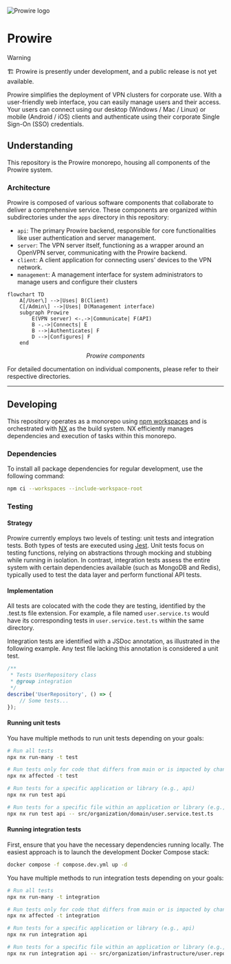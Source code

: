 ![Prowire logo](https://github.com/prowire-vpn/prowire/assets/59678972/c29365a7-ed86-4d99-86ba-16527bf32926)

# Prowire

> [!WARNING]  
> 🏗 Prowire is presently under development, and a public release is not yet available.

Prowire simplifies the deployment of VPN clusters for corporate use. With a user-friendly web interface, you can easily manage users and their access. Your users can connect using our desktop (Windows / Mac / Linux) or mobile (Android / iOS) clients and authenticate using their corporate Single Sign-On (SSO) credentials.

## Understanding

This repository is the Prowire monorepo, housing all components of the Prowire system.

### Architecture

Prowire is composed of various software components that collaborate to deliver a comprehensive service. These components are organized within subdirectories under the `apps` directory in this repository:

- `api`: The primary Prowire backend, responsible for core functionalities like user authentication and server management.
- `server`: The VPN server itself, functioning as a wrapper around an OpenVPN server, communicating with the Prowire backend.
- `client`: A client application for connecting users' devices to the VPN network.
- `management`: A management interface for system administrators to manage users and configure their clusters

```mermaid
flowchart TD
    A[/User\] -->|Uses| B(Client)
    C[/Admin\] -->|Uses| D(Management interface)
    subgraph Prowire
        E(VPN server) <-.->|Communicate| F(API)
        B -.->|Connects| E
        B -->|Authenticates| F
        D -->|Configures| F
    end
```
<p align="center"><i>Prowire components</i></p>

For detailed documentation on individual components, please refer to their respective directories.

---

## Developing

This repository operates as a monorepo using [npm workspaces](https://docs.npmjs.com/cli/v7/using-npm/workspaces) and is orchestrated with [NX](https://nx.dev/) as the build system. NX efficiently manages dependencies and execution of tasks within this monorepo.

### Dependencies

To install all package dependencies for regular development, use the following command:

```bash
npm ci --workspaces --include-workspace-root
```

### Testing

#### Strategy

Prowire currently employs two levels of testing: unit tests and integration tests. Both types of tests are executed using [Jest](https://jestjs.io/fr/). Unit tests focus on testing functions, relying on abstractions through mocking and stubbing while running in isolation. In contrast, integration tests assess the entire system with certain dependencies available (such as MongoDB and Redis), typically used to test the data layer and perform functional API tests.

#### Implementation

All tests are colocated with the code they are testing, identified by the .test.ts file extension. For example, a file named `user.service.ts` would have its corresponding tests in `user.service.test.ts` within the same directory.

Integration tests are identified with a JSDoc annotation, as illustrated in the following example. Any test file lacking this annotation is considered a unit test.

```typescript
/**
 * Tests UserRepository class
 * @group integration
 */
describe('UserRepository', () => {
    // Some tests...
});
```

#### Running unit tests

You have multiple methods to run unit tests depending on your goals:

```bash
# Run all tests
npx nx run-many -t test

# Run tests only for code that differs from main or is impacted by changes in the dependency graph
npx nx affected -t test

# Run tests for a specific application or library (e.g., api)
npx nx run test api

# Run tests for a specific file within an application or library (e.g., api)
npx nx run test api -- src/organization/domain/user.service.test.ts
```

#### Running integration tests

First, ensure that you have the necessary dependencies running locally. The easiest approach is to launch the development Docker Compose stack:

```bash
docker compose -f compose.dev.yml up -d
```

You have multiple methods to run integration tests depending on your goals:

```bash
# Run all tests
npx nx run-many -t integration

# Run tests only for code that differs from main or is impacted by changes in the dependency graph
npx nx affected -t integration

# Run tests for a specific application or library (e.g., api)
npx nx run integration api

# Run tests for a specific file within an application or library (e.g., api)
npx nx run integration api -- src/organization/infrastructure/user.repository.test.ts
```
